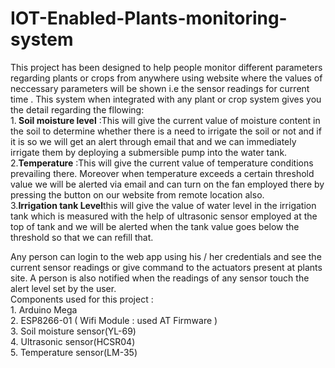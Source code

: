# IOT-Enabled-Plants-monitoring-system

This project has been designed to help people monitor different parameters regarding plants or crops from anywhere using website where the values of neccessary parameters will be shown i.e the sensor readings for current time . This system when integrated with any plant or crop system gives you the detail regarding the fllowing:<br>
1.<b> Soil moisture level</b> :This will give the current value of moisture content in the soil to determine whether there is a need to irrigate the soil or not and if it is so we will get an alert through email that and we can immediately irrigate them by deploying a submersible pump into the water tank.<br>
2.<b>Temperature</b> :This will give the current value of temperature conditions prevailing there. Moreover when temperature exceeds a certain threshold value we will be alerted via email and can turn on the fan employed there by pressing the button on our website from remote location also.<br>
3.<b>Irrigation tank Level</b>this will give the value of water level in the irrigation tank which is measured with the help of ultrasonic sensor employed at the top of tank and we will be alerted when the tank value goes below the threshold so that we can refill that.<br>

Any person can login to the web app using his / her credentials and see the current sensor readings or give command to the actuators present at plants site. A person is also notified when the readings of any sensor touch the alert level set by the user.
<br>
Components used for this project : 
<br>1. Arduino Mega
<br>2. ESP8266-01 ( Wifi Module : used AT Firmware )
<br>3. Soil moisture sensor(YL-69)
<br>4. Ultrasonic sensor(HCSR04)
<br>5. Temperature sensor(LM-35)



